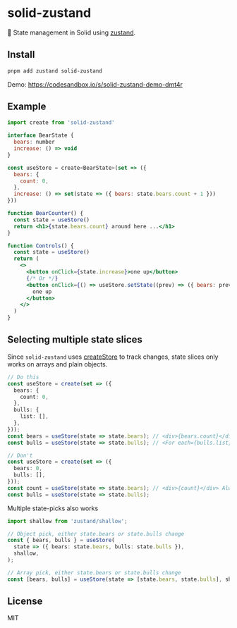 # solid-zustand

🐻 State management in Solid using [zustand](https://github.com/pmndrs/zustand).

## Install

```sh
pnpm add zustand solid-zustand
```

Demo: https://codesandbox.io/s/solid-zustand-demo-dmt4r

## Example

```jsx
import create from 'solid-zustand'

interface BearState {
  bears: number
  increase: () => void
}

const useStore = create<BearState>(set => ({
  bears: {
    count: 0,
  },
  increase: () => set(state => ({ bears: state.bears.count + 1 }))
}))

function BearCounter() {
  const state = useStore()
  return <h1>{state.bears.count} around here ...</h1>
}

function Controls() {
  const state = useStore()
  return (
    <>
      <button onClick={state.increase}>one up</button>
      {/* Or */}
      <button onClick={() => useStore.setState((prev) => ({ bears: prev.bears.count + 1 }))}>
        one up
      </button>
    </>
  )
}
```

## Selecting multiple state slices

Since `solid-zustand` uses [createStore](https://www.solidjs.com/docs/latest/api#createstore) to track changes, state slices only works on arrays and plain objects.

```ts
// Do this
const useStore = create(set => ({
  bears: {
    count: 0,
  },
  bulls: {
    list: [],
  },
}));
const bears = useStore(state => state.bears); // <div>{bears.count}</div>
const bulls = useStore(state => state.bulls); // <For each={bulls.list}>...</For>

// Don't
const useStore = create(set => ({
  bears: 0,
  bulls: [],
}));
const count = useStore(state => state.bears); // <div>{count}</div> Always 0
const bulls = useStore(state => state.bulls);
```

Multiple state-picks also works

```ts
import shallow from 'zustand/shallow';

// Object pick, either state.bears or state.bulls change
const { bears, bulls } = useStore(
  state => ({ bears: state.bears, bulls: state.bulls }),
  shallow,
);

// Array pick, either state.bears or state.bulls change
const [bears, bulls] = useStore(state => [state.bears, state.bulls], shallow);
```

## License

MIT
